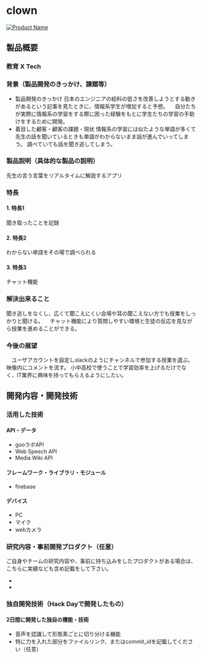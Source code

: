 # clown

[![Product Name](image.png)](https://www.youtube.com/watch?v=G5rULR53uMk)

## 製品概要
### 教育 X Tech

### 背景（製品開発のきっかけ、課題等）
- 製品開発のきっかけ
  日本のエンジニアの給料の低さを改善しようとする動きがあるという記事を見たときに、情報系学生が増加すると予想。
　自分たちが実際に情報系の学習をする際に困った経験をもとに学生たちの学習の手助けをするために開発。
　
- 着目した顧客・顧客の課題・現状
  情報系の学習には似たような単語が多くて先生の話を聞いているときも単語がわからないまま話が進んでいってしまう。
  調べていても話を聞き逃してしまう。

### 製品説明（具体的な製品の説明）
  先生の言う言葉をリアルタイムに解説するアプリ
### 特長

#### 1. 特長1
  聞き取ったことを記録
#### 2. 特長2
  わからない単語をその場で調べられる
#### 3. 特長3
  チャット機能
### 解決出来ること
  聞き逃しをなくし、広くて聞こえにくい会場や耳の聞こえない方でも授業をしっかりと聞ける。
　チャット機能により質問しやすい環境と生徒の反応を見ながら授業を進めることができる。
### 今後の展望
　ユーザアカウントを設定しslackのようにチャンネルで参加する授業を選ぶ。
  映像内にコメントを流す。
  小中高校で使うことで学習効率を上げるだけでなく、IT業界に興味を持ってもらえるようにしたい。
  

## 開発内容・開発技術
### 活用した技術
#### API・データ

* gooラボAPI
* Web Speech API 
* Media Wiki API

#### フレームワーク・ライブラリ・モジュール
* firebase 

#### デバイス
* PC
* マイク
* webカメラ

### 研究内容・事前開発プロダクト（任意）
ご自身やチームの研究内容や、事前に持ち込みをしたプロダクトがある場合は、こちらに実績なども含め記載をして下さい。

* 
* 


### 独自開発技術（Hack Dayで開発したもの）
#### 2日間に開発した独自の機能・技術
* 音声を認識して形態素ごとに切り分ける機能
* 特に力を入れた部分をファイルリンク、またはcommit_idを記載してください（任意）
